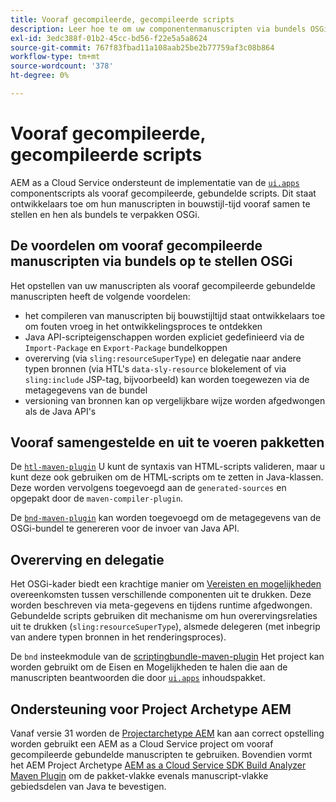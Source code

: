 ```yaml
---
title: Vooraf gecompileerde, gecompileerde scripts
description: Leer hoe te om uw componentenmanuscripten via bundels OSGi aan de Cloud Service van Adobe Experience Manager op te stellen.
exl-id: 3edc388f-01b2-45cc-bd56-f22e5a5a8624
source-git-commit: 767f83fbad11a108aab25be2b77759af3c08b864
workflow-type: tm+mt
source-wordcount: '378'
ht-degree: 0%

---
```


# Vooraf gecompileerde, gecompileerde scripts

AEM as a Cloud Service ondersteunt de implementatie van de [`ui.apps`](https://experienceleague.adobe.com/docs/experience-manager-cloud-service/implementing/developing/aem-project-content-package-structure.html#code-packages-%2F-osgi-bundles) componentscripts als vooraf gecompileerde, gebundelde scripts. Dit staat ontwikkelaars toe om hun manuscripten in bouwstijl-tijd vooraf samen te stellen en hen als bundels te verpakken OSGi.

## De voordelen om vooraf gecompileerde manuscripten via bundels op te stellen OSGi

Het opstellen van uw manuscripten als vooraf gecompileerde gebundelde manuscripten heeft de volgende voordelen:

+ het compileren van manuscripten bij bouwstijltijd staat ontwikkelaars toe om fouten vroeg in het ontwikkelingsproces te ontdekken
+ Java API-scripteigenschappen worden expliciet gedefinieerd via de `Import-Package` en `Export-Package` bundelkoppen
+ overerving (via `sling:resourceSuperType`) en delegatie naar andere typen bronnen (via HTL&#39;s `data-sly-resource` blokelement of via `sling:include` JSP-tag, bijvoorbeeld) kan worden toegewezen via de metagegevens van de bundel
+ versioning van bronnen kan op vergelijkbare wijze worden afgedwongen als de Java API&#39;s

## Vooraf samengestelde en uit te voeren pakketten

De [`htl-maven-plugin`](https://sling.apache.org/components/htl-maven-plugin/index.html) U kunt de syntaxis van HTML-scripts valideren, maar u kunt deze ook gebruiken om de HTML-scripts om te zetten in Java-klassen. Deze worden vervolgens toegevoegd aan de `generated-sources` en opgepakt door de `maven-compiler-plugin`.

De [`bnd-maven-plugin`](https://github.com/bndtools/bnd/tree/master/maven/bnd-maven-plugin) kan worden toegevoegd om de metagegevens van de OSGi-bundel te genereren voor de invoer van Java API.

## Overerving en delegatie

Het OSGi-kader biedt een krachtige manier om [Vereisten en mogelijkheden](https://docs.osgi.org/specification/osgi.core/7.0.0/framework.module.html#framework.module.dependencies) overeenkomsten tussen verschillende componenten uit te drukken. Deze worden beschreven via meta-gegevens en tijdens runtime afgedwongen. Gebundelde scripts gebruiken dit mechanisme om hun overervingsrelaties uit te drukken (`sling:resourceSuperType`), alsmede delegeren (met inbegrip van andere typen bronnen in het renderingsproces).

De `bnd` insteekmodule van de [scriptingbundle-maven-plugin](https://sling.apache.org/components/scriptingbundle-maven-plugin/bnd.html) Het project kan worden gebruikt om de Eisen en Mogelijkheden te halen die aan de manuscripten beantwoorden die door [`ui.apps`](https://experienceleague.adobe.com/docs/experience-manager-cloud-service/implementing/developing/aem-project-content-package-structure.html#code-packages-%2F-osgi-bundles) inhoudspakket.

## Ondersteuning voor Project Archetype AEM

Vanaf versie 31 worden de [Projectarchetype AEM](https://experienceleague.adobe.com/docs/experience-manager-core-components/using/developing/archetype/using.html) kan aan correct opstelling worden gebruikt een AEM as a Cloud Service project om vooraf gecompileerde gebundelde manuscripten te gebruiken. Bovendien vormt het AEM Project Archetype [AEM as a Cloud Service SDK Build Analyzer Maven Plugin](/help/developing/archetype/build-analyzer-maven-plugin.md) om de pakket-vlakke evenals manuscript-vlakke gebiedsdelen van Java te bevestigen.
